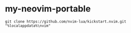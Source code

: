 my-neovim-portable
==================
`git clone https://github.com/nvim-lua/kickstart.nvim.git "%localappdata%\nvim"`

